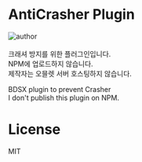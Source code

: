 # AntiCrasher Plugin
![author](https://img.shields.io/badge/author-mdisprgm_(ORGANIC)-blue?style=plastic)<br><br>
크래셔 방지를 위한 플러그인입니다.<br>
NPM에 업로드하지 않습니다.<br>
제작자는 오믈렛 서버 호스팅하지 않습니다.
<br>

BDSX plugin to prevent Crasher<br>
I don't publish this plugin on NPM.



# License

MIT
